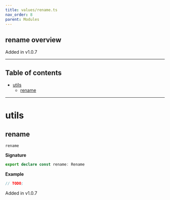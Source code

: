 ```yaml
---
title: values/rename.ts
nav_order: 8
parent: Modules
---
```


## rename overview

Added in v1.0.7

---

<h2 class="text-delta">Table of contents</h2>

- [utils](#utils)
  - [rename](#rename)

---

# utils

## rename

`rename`

**Signature**

```ts
export declare const rename: Rename
```

**Example**

```ts
// TODO;
```

Added in v1.0.7
